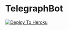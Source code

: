 # TelegraphBot

[![Deploy To Heroku](https://www.herokucdn.com/deploy/button.svg)](https://heroku.com/deploy?template=https://github.com/Mr-SADUWA/TelegraphBot)
